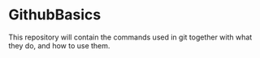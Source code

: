 # GithubBasics
This repository will contain the commands used in git together with what they do, and how to use them.
